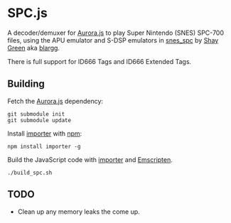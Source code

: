 # SPC.js

A decoder/demuxer for [Aurora.js](https://github.com/audiocogs/aurora.js) to play Super Nintendo (SNES) SPC-700 files, using the APU emulator and S-DSP emulators in [snes_spc](http://www.slack.net/~ant/libs/audio.html#snes_spc) by [Shay Green](http://www.slack.net/~ant/) aka [blargg](http://www.slack.net/~ant/libs/).

There is full support for ID666 Tags and ID666 Extended Tags.

## Building

Fetch the [Aurora.js](https://github.com/audiocogs/aurora.js) dependency:

```
git submodule init
git submodule update
```

Install [importer](https://npmjs.org/package/importer) with [npm](https://www.npmjs.org/):

```
npm install importer -g
```

Build the JavaScript code with [importer](https://npmjs.org/package/importer) and [Emscripten](https://github.com/kripken/emscripten/wiki).

```
./build_spc.sh
```

## TODO

* Clean up any memory leaks the come up.
